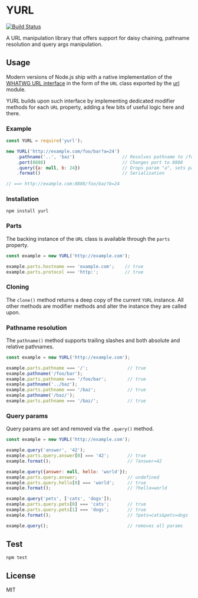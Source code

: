 
YURL
====

[![Build Status](https://travis-ci.org/jacoscaz/node-yurl.svg?branch=master)](https://travis-ci.org/jacoscaz/node-yurl)

A URL manipulation library that offers support for daisy chaining, pathname resolution and query args manipulation.

Usage
-----

Modern versions of Node.js ship with a native implementation of the [WHATWG URL interface](https://developer.mozilla.org/en-US/docs/Web/API/URL) in the form of the `URL` class exported by the [url](https://nodejs.org/api/url.html) module.

YURL builds upon such interface by implementing dedicated modifier methods for each `URL` property, adding a few bits of useful logic here and there.

### Example

```js
const YURL = require('yurl');

new YURL('http://example.com/foo/bar?a=24')
    .pathname('..', 'baz')                  // Resolves pathname to /foo/baz
    .port(8888)                             // Changes port to 8888
    .query({a: null, b: 24})                // Drops param "a", sets param "b"
    .format()                               // Serialization

// ==> http://example.com:8888/foo/baz?b=24
```

### Installation

```
npm install yurl
```

### Parts

The backing instance of the `URL` class is available through the `parts` property.

```js
const example = new YURL('http://example.com');

example.parts.hostname === 'example.com';    // true
example.parts.protocol === 'http:';          // true
```

### Cloning

The `clone()` method returns a deep copy of the current `YURL` instance. All other methods are modifier methods and alter the instance they are called upon.

### Pathname resolution

The `pathname()` method supports trailing slashes and both absolute and relative pathnames.

```js
const example = new YURL('http://example.com');

example.parts.pathname === '/';               // true
example.pathname('/foo/bar');
example.parts.pathname === '/foo/bar';        // true
example.pathname('../baz');
example.parts.pathname === '/baz';            // true
example.pathname('/baz/');
example.parts.pathname === '/baz/';           // true
```

### Query params

Query params are set and removed via the `.query()` method.

```js
const example = new YURL('http://example.com');

example.query('answer', '42');
example.parts.query.answer[0] === '42';       // true
example.format();                             // ?answer=42

example.query({answer: null, hello: 'world'});
example.parts.query.answer;                   // undefined
example.parts.query.hello[0] === 'world';     // true
example.format();                             // ?hello=world

example.query('pets', ['cats', 'dogs']);
example.parts.query.pets[0] === 'cats';       // true
example.parts.query.pets[1] === 'dogs';       // true
example.format();                             // ?pets=cats&pets=dogs

example.query();                              // removes all params
```
   

Test
----

```
npm test
```


License
-------

MIT
